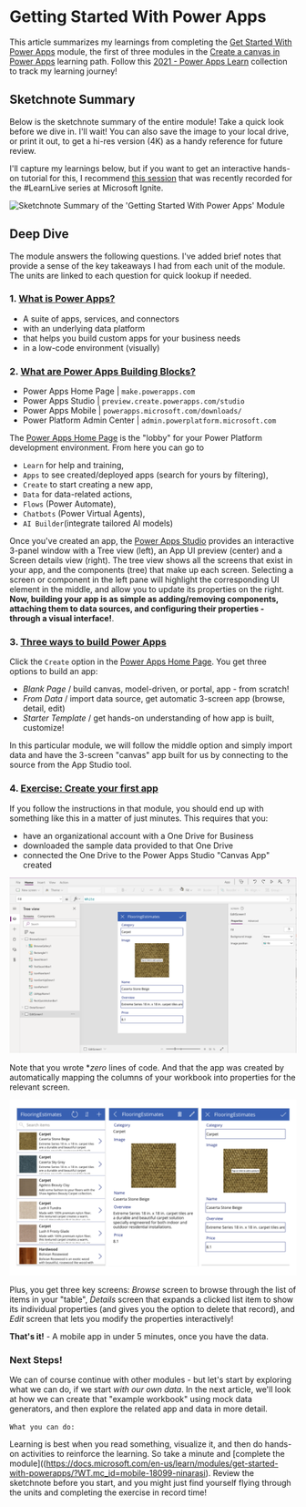 # Getting Started With Power Apps

This article summarizes my learnings from completing the [Get Started With Power Apps](https://docs.microsoft.com/en-us/learn/modules/get-started-with-powerapps/?WT.mc_id=mobile-18099-ninarasi) module, the first of three modules in the [Create a canvas in Power Apps](https://docs.microsoft.com/en-us/learn/paths/create-powerapps/?WT.mc_id=mobile-18099-ninarasi) learning path. Follow this [2021 - Power Apps Learn](https://docs.microsoft.com/en-us/users/nityan/collections/z2xwsxy4go3mpj?WT.mc_id=mobile-18099-ninarasi) collection to track my learning journey!

## Sketchnote Summary

Below is the sketchnote summary of the entire module! Take a quick look before we dive in. I'll wait! You can also save the image to your local drive, or print it out, to get a hi-res version (4K) as a handy reference for future review.

I'll capture my learnings below, but if you want to get an interactive hands-on tutorial for this, I recommend [this session](https://channel9.msdn.com/Shows/Learn-Live/Learn-Live--Ignite-Get-started-with-Power-Apps?) that was recently recorded for the #LearnLive series at Microsoft Ignite.

![Sketchnote Summary of the 'Getting Started With Power Apps' Module](https://cloud-skills.dev/gallery/PowerApps-1-GettingStarted.png)


## Deep Dive

The module answers the following questions. I've added brief notes that provide a sense of the key takeaways I had from each unit of the module. The units are linked to each question for quick lookup if needed.

### 1. [What is Power Apps?](https://docs.microsoft.com/en-us/learn/modules/get-started-with-powerapps/1-powerapps-introduction?WT.mc_id=mobile-18099-ninarasi)

 * A suite of apps, services, and connectors 
 * with an underlying data platform 
 * that helps you build custom apps for your business needs
 * in a low-code environment (visually)


### 2. [What are Power Apps Building Blocks?](https://docs.microsoft.com/en-us/learn/modules/get-started-with-powerapps/2-powerapps-building-blocks?WT.mc_id=mobile-18099-ninarasi)

 * Power Apps Home Page | `make.powerapps.com`
 * Power Apps Studio | `preview.create.powerapps.com/studio`
 * Power Apps Mobile | `powerapps.microsoft.com/downloads/`
 * Power Platform Admin Center | `admin.powerplatform.microsoft.com`

The [Power Apps Home Page](https://make.powerapps.com) is the "lobby" for your Power Platform development environment. From here you can go to 
 * `Learn` for help and training, 
 * `Apps` to see created/deployed apps (search for yours by filtering), 
 * `Create` to start creating a new app, 
 * `Data` for data-related actions,
 * `Flows` (Power Automate), 
 * `Chatbots` (Power Virtual Agents),
 * `AI Builder`(integrate tailored AI models)

Once you've created an app, the [Power Apps Studio](https://preview.create.powerapps.com/studio/) provides an interactive 3-panel window with a Tree view (left), an App UI preview (center) and a Screen details view (right).  The tree view shows all the screens that exist in your app, and the components (tree) that make up each screen. Selecting a screen or component in the left pane will highlight the corresponding UI element in the middle, and allow you to update its properties on the right. **Now, building your app is as simple as adding/removing components, attaching them to data sources, and configuring their properties - through a visual interface!**.

### 3. [Three ways to build Power Apps](https://docs.microsoft.com/en-us/learn/modules/get-started-with-powerapps/4-powerapps-ways-to-build?WT.mc_id=mobile-18099-ninarasi)

Click the `Create` option in the [Power Apps Home Page](https://make.preview.powerapps.com/). You get three options to build an app:
 * _Blank Page_ / build canvas, model-driven, or portal, app - from scratch!
 * _From Data_ / import data source, get automatic 3-screen app (browse, detail, edit)
 * _Starter Template_ / get hands-on understanding of how app is built, customize!

In this particular module, we will follow the middle option and simply import data and have the 3-screen "canvas" app built for us by connecting to the source from the App Studio tool.

### 4. [Exercise: Create your first app](https://docs.microsoft.com/en-us/learn/modules/get-started-with-powerapps/5-powerapps-create-first?WT.mc_id=mobile-18099-ninarasi)

If you follow the instructions in that module, you should end up with something like this in a matter of just minutes. This requires that you:
  * have an organizational account with a One Drive for Business
  * downloaded the sample data provided to that One Drive
  * connected the One Drive to the Power Apps Studio "Canvas App" created

![Created Power App](../images/001-PowerApp-Created.png)

Note that you wrote **zero* lines of code. And that the app was created by automatically mapping the columns of your workbook into properties for the relevant screen.

![Power App Three Screens](../images/002-PowerApp-3Screens.png)

Plus, you get three key screens: _Browse_ screen to browse through the list of items in your "table", _Details_ screen that expands a clicked list item to show its individual properties (and gives you the option to delete that record), and _Edit_ screen that lets you modify the properties interactively!

**That's it!** - A mobile app in under 5 minutes, once you have the data.

### Next Steps!

We can of course continue with other modules - but let's start by exploring what we can do, if we start _with our own data_. In the next article, we'll look at how we can create that "example workbook" using mock data generators, and then explore the related app and data in more detail.


`What you can do:` 

Learning is best when you read something, visualize it, and then do hands-on activities to reinforce the learning. So take a minute and [complete the module]((https://docs.microsoft.com/en-us/learn/modules/get-started-with-powerapps/?WT.mc_id=mobile-18099-ninarasi). Review the sketchnote before you start, and you might just find yourself flying through the units and completing the exercise in record time!